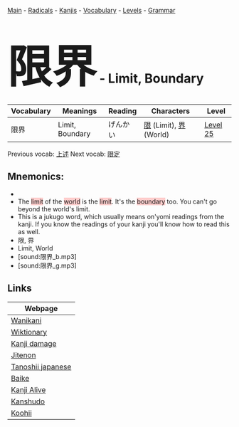 <style> bigfont {font-size: 100px}</style>
[Main](../README.md) -
[Radicals](../radicals.md) -
[Kanjis](../kanjis.md) -
[Vocabulary](../vocabulary.md) -
[Levels](../levels.md) -
[Grammar](../grammar.md)
# <bigfont> 限界</bigfont> - Limit, Boundary 

| Vocabulary | Meanings | Reading | Characters | Level |
| --- | --- | --- | --- | --- |
| 限界 | Limit, Boundary | げんかい |  [限](../kanjis/限.md) (Limit), [界](../kanjis/界.md) (World) | [Level 25](../levels/wk_level25.md) |

Previous vocab: [上述](上述.md) Next vocab: [限定](限定.md) 

## Mnemonics:

* 
* The <span style="background-color:#ffcccb"> limit</span> of the <span style="background-color:#ffcccb"> world</span> is the <span style="background-color:#ffcccb"> limit</span>. It's the <span style="background-color:#ffcccb"> boundary</span> too. You can't go beyond the world's limit.
* This is a jukugo word, which usually means on'yomi readings from the kanji. If you know the readings of your kanji you'll know how to read this as well.
* 限, 界
* Limit, World
* [sound:限界_b.mp3]
* [sound:限界_g.mp3]


## Links 

| Webpage |
| --- |
| [Wanikani          ](https://www.wanikani.com/kanji/限界) |
| [Wiktionary        ](https://en.wiktionary.org/wiki/限界) |
| [Kanji damage      ](http://www.kanjidamage.com/kanji/search?utf8=✓&q=限界) |
| [Jitenon           ](https://jitenon.com/kanji/限界) |
| [Tanoshii japanese ](https://www.tanoshiijapanese.com/dictionary/kanji.cfm?k=限界) |
| [Baike             ](https://baike.baidu.com/item/限界) |
| [Kanji Alive       ](https://app.kanjialive.com/限界) |
| [Kanshudo          ](https://www.kanshudo.com/searchmn?q=限界) |
| [Koohii            ](https://kanji.koohii.com/study/kanji/限界) |
